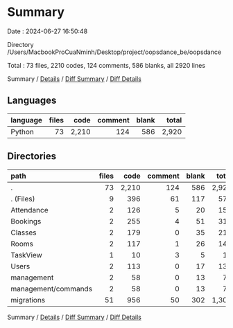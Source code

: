 # Summary

Date : 2024-06-27 16:50:48

Directory /Users/MacbookProCuaNminh/Desktop/project/oopsdance_be/oopsdance

Total : 73 files,  2210 codes, 124 comments, 586 blanks, all 2920 lines

Summary / [Details](details.md) / [Diff Summary](diff.md) / [Diff Details](diff-details.md)

## Languages
| language | files | code | comment | blank | total |
| :--- | ---: | ---: | ---: | ---: | ---: |
| Python | 73 | 2,210 | 124 | 586 | 2,920 |

## Directories
| path | files | code | comment | blank | total |
| :--- | ---: | ---: | ---: | ---: | ---: |
| . | 73 | 2,210 | 124 | 586 | 2,920 |
| . (Files) | 9 | 396 | 61 | 117 | 574 |
| Attendance | 2 | 126 | 5 | 20 | 151 |
| Bookings | 2 | 255 | 4 | 51 | 310 |
| Classes | 2 | 179 | 0 | 35 | 214 |
| Rooms | 2 | 117 | 1 | 26 | 144 |
| TaskView | 1 | 10 | 3 | 5 | 18 |
| Users | 2 | 113 | 0 | 17 | 130 |
| management | 2 | 58 | 0 | 13 | 71 |
| management/commands | 2 | 58 | 0 | 13 | 71 |
| migrations | 51 | 956 | 50 | 302 | 1,308 |

Summary / [Details](details.md) / [Diff Summary](diff.md) / [Diff Details](diff-details.md)